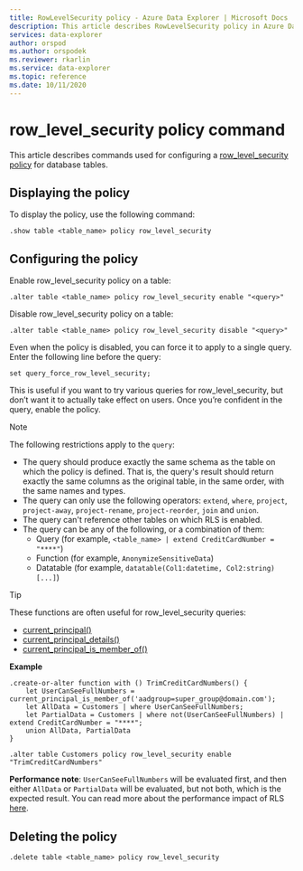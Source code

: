 ```yaml
---
title: RowLevelSecurity policy - Azure Data Explorer | Microsoft Docs
description: This article describes RowLevelSecurity policy in Azure Data Explorer.
services: data-explorer
author: orspod
ms.author: orspodek
ms.reviewer: rkarlin
ms.service: data-explorer
ms.topic: reference
ms.date: 10/11/2020
---
```

# row_level_security policy command

This article describes commands used for configuring a [row_level_security policy](rowlevelsecuritypolicy.md) for database tables.

## Displaying the policy

To display the policy, use the following command:

```kusto
.show table <table_name> policy row_level_security
```

## Configuring the policy

Enable row_level_security policy on a table:

```kusto
.alter table <table_name> policy row_level_security enable "<query>"
```

Disable row_level_security policy on a table:

```kusto
.alter table <table_name> policy row_level_security disable "<query>"
```

Even when the policy is disabled, you can force it to apply to a single query. Enter the following line before the query:

`set query_force_row_level_security;`

This is useful if you want to try various queries for row_level_security, but don’t want it to actually take effect on users. Once you’re confident in the query, enable the policy.

> [!NOTE]
> The following restrictions apply to the `query`:
>
> * The query should produce exactly the same schema as the table on which the policy is defined. That is, the query's result should return exactly the same columns as the original table, in the same order, with the same names and types.
> * The query can only use the following operators: `extend`, `where`, `project`, `project-away`, `project-rename`, `project-reorder`, `join` and `union`.
> * The query can't reference other tables on which RLS is enabled.
> * The query can be any of the following, or a combination of them:
>    * Query (for example, `<table_name> | extend CreditCardNumber = "****"`)
>    * Function (for example, `AnonymizeSensitiveData`)
>    * Datatable (for example, `datatable(Col1:datetime, Col2:string) [...]`)

> [!TIP]
> These functions are often useful for row_level_security queries:
> * [current_principal()](../query/current-principalfunction.md)
> * [current_principal_details()](../query/current-principal-detailsfunction.md)
> * [current_principal_is_member_of()](../query/current-principal-ismemberoffunction.md)

**Example**

```kusto
.create-or-alter function with () TrimCreditCardNumbers() {
    let UserCanSeeFullNumbers = current_principal_is_member_of('aadgroup=super_group@domain.com');
    let AllData = Customers | where UserCanSeeFullNumbers;
    let PartialData = Customers | where not(UserCanSeeFullNumbers) | extend CreditCardNumber = "****";
    union AllData, PartialData
}

.alter table Customers policy row_level_security enable "TrimCreditCardNumbers"
```

**Performance note**: `UserCanSeeFullNumbers` will be evaluated first, and then either `AllData` or `PartialData` will be evaluated, but not both, which is the expected result.
You can read more about the performance impact of RLS [here](rowlevelsecuritypolicy.md#performance-impact-on-queries).

## Deleting the policy

```kusto
.delete table <table_name> policy row_level_security
```
